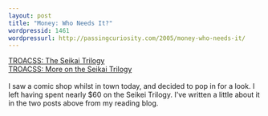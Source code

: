 ```yaml
--- 
layout: post
title: "Money: Who Needs It?"
wordpressid: 1461
wordpressurl: http://passingcuriosity.com/2005/money-who-needs-it/
---
```


<a href="http://troacss.blogspot.com/2005/02/seikai-trilogy.html" title="TROACSS: The Seikai Trilogy">TROACSS: The Seikai Trilogy</a><br /><a href="http://troacss.blogspot.com/2005/02/more-on-seikai-trilogy.html" title="TROACSS: More on the Seikai Trilogy">TROACSS: More on the Seikai Trilogy</a><br /><br />I saw a comic shop whilst in town today, and decided to pop in for a look. I left having spent nearly $60 on the Seikei Trilogy. I've written a little about it in the two posts above from my reading blog.
